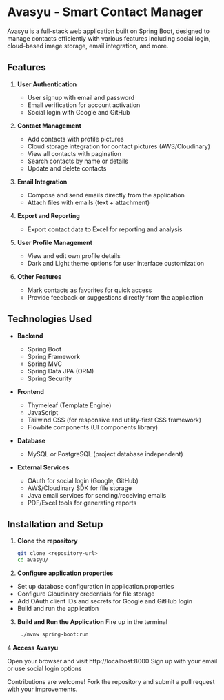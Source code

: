 # Avasyu - Smart Contact Manager

Avasyu is a full-stack web application built on Spring Boot, designed to manage contacts efficiently with various features including social login, cloud-based image storage, email integration, and more.

## Features

1. **User Authentication**
   - User signup with email and password
   - Email verification for account activation
   - Social login with Google and GitHub

2. **Contact Management**
   - Add contacts with profile pictures
   - Cloud storage integration for contact pictures (AWS/Cloudinary)
   - View all contacts with pagination
   - Search contacts by name or details
   - Update and delete contacts

3. **Email Integration**
   - Compose and send emails directly from the application
   - Attach files with emails (text + attachment)

4. **Export and Reporting**
   - Export contact data to Excel for reporting and analysis

5. **User Profile Management**
   - View and edit own profile details
   - Dark and Light theme options for user interface customization

6. **Other Features**
   - Mark contacts as favorites for quick access
   - Provide feedback or suggestions directly from the application

## Technologies Used

- **Backend**
  - Spring Boot
  - Spring Framework
  - Spring MVC
  - Spring Data JPA (ORM)
  - Spring Security

- **Frontend**
  - Thymeleaf (Template Engine)
  - JavaScript
  - Tailwind CSS (for responsive and utility-first CSS framework)
  - Flowbite components (UI components library)

- **Database**
  - MySQL or PostgreSQL (project database independent)

- **External Services**
  - OAuth for social login (Google, GitHub)
  - AWS/Cloudinary SDK for file storage
  - Java email services for sending/receiving emails
  - PDF/Excel tools for generating reports

## Installation and Setup

1. **Clone the repository**
   ```bash
   git clone <repository-url>
   cd avasyu/

2. **Configure application properties**

- Set up database configuration in application.properties
- Configure Cloudinary credentials for file storage
- Add OAuth client IDs and secrets for Google and GitHub login
- Build and run the application

3. **Build and Run the Application**
   Fire up in the terminal
   ```bash
    ./mvnw spring-boot:run

4 **Access Avasyu**

Open your browser and visit http://localhost:8000
Sign up with your email or use social login options


Contributions are welcome! Fork the repository and submit a pull request with your improvements.
